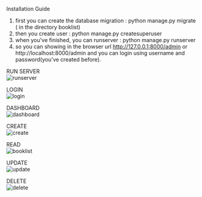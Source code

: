 
Installation Guide

1. first you can create the database migration : python manage.py migrate ( in the directory booklist)
2. then you create user : python manage.py createsuperuser
3. when you've finished, you can runserver : python manage.py runserver
4. so you can showing in the browser url http://127.0.0.1:8000/admin or http://localhost:8000/admin and you can login using username and password(you've created before).
<p>RUN SERVER <br/><img src="https://image.ibb.co/kcKbqG/runserver.png" alt="runserver" border="0"></p>
<p>LOGIN <br/><img src="https://image.ibb.co/jRh9AG/login.png" alt="login" border="0"></p>
<p>DASHBOARD <br/><img src="https://preview.ibb.co/mGRfHw/dashboard.png" alt="dashboard" border="0"></p>
<p>CREATE <br/><img src="https://preview.ibb.co/nGrTnw/create.png" alt="create" border="0"></p>
<p>READ <br/><img src="https://preview.ibb.co/mricEb/booklist.png" alt="booklist" border="0"></p>
<p>UPDATE <br/><img src="https://preview.ibb.co/b3qPub/update.png" alt="update" border="0"></p>
<p>DELETE <br/><img src="https://preview.ibb.co/dHW00G/delete.png" alt="delete" border="0"></p>

